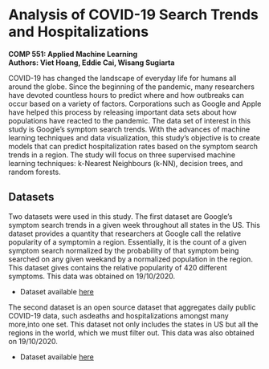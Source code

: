 # Analysis of COVID-19 Search Trends and Hospitalizations

**COMP 551: Applied Machine Learning** <br />
**Authors: Viet Hoang, Eddie Cai, Wisang Sugiarta**

COVID-19 has changed the landscape of everyday life for humans all around the globe. Since the beginning of the pandemic, many researchers have devoted countless hours to predict where and how outbreaks can occur based on a variety of factors.  Corporations such as Google and Apple have helped this process by releasing important data sets about how populations have reacted to the pandemic. The data set of interest in this study is Google’s symptom search trends. With the advances of machine learning techniques and data visualization, this study’s objective is to create models that can predict hospitalization rates based on the symptom search trends in a region. The study will focus on three supervised machine learning techniques: k-Nearest Neighbours (k-NN), decision trees, and random forests.

## Datasets

Two datasets were used in this study. The first dataset are Google’s symptom search trends in a given week throughout all states in the US. This dataset provides a quantity that researchers at Google call the relative popularity of a symptomin a region. Essentially, it is the count of a given symptom search normalized by the probability of that symptom being searched on any given weekand by a normalized population in the region. This dataset gives contains the relative popularity of 420 different symptoms. This data was obtained on 19/10/2020.
- Dataset available [here](https://github.com/google-research/open-covid-19-data/blob/master/data/exports/search_trends_symptoms_dataset/README.md)

The second dataset is an open source dataset that aggregates daily public COVID-19 data, such asdeaths and hospitalizations amongst many more,into one set. This dataset not only includes the states in US but all the regions in the world, which we must filter out. This data was also obtained on 19/10/2020.
- Dataset available [here](https://raw.githubusercontent.com/google-research/open-covid-19-data/master/data/exports/cc_by/aggregated_cc_by.csv)
